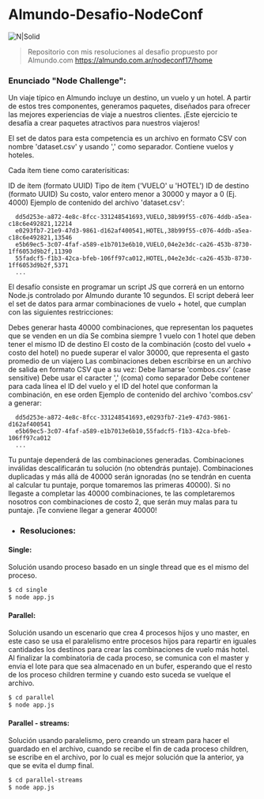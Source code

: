 # Almundo-Desafio-NodeConf

![N|Solid](https://2016.nodeconf.com.ar/images/logo-cel.svg)

> Repositorio con mis resoluciones al desafio propuesto por Almundo.com https://almundo.com.ar/nodeconf17/home


### Enunciado "Node Challenge":
Un viaje típico en Almundo incluye un destino, un vuelo y un hotel. A partir de estos tres componentes, generamos paquetes, diseñados para ofrecer las mejores experiencias de viaje a nuestros clientes. ¡Este ejercicio te desafía a crear paquetes atractivos para nuestros viajeros!

El set de datos para esta competencia es un archivo en formato CSV con nombre 'dataset.csv' y usando ',' como separador. Contiene vuelos y hoteles.

Cada ítem tiene como caraterísiticas:

ID de ítem (formato UUID)
Tipo de ítem ('VUELO' u 'HOTEL')
ID de destino (formato UUID)
Su costo, valor entero menor a 30000 y mayor a 0 (Ej. 4000)
Ejemplo de contenido del archivo 'dataset.csv':

      dd5d253e-a872-4e8c-8fcc-331248541693,VUELO,38b99f55-c076-4ddb-a5ea-c18c6e492821,12214
      e0293fb7-21e9-47d3-9861-d162af400541,HOTEL,38b99f55-c076-4ddb-a5ea-c18c6e492821,13546
      e5b69ec5-3c07-4faf-a589-e1b7013e6b10,VUELO,04e2e3dc-ca26-453b-8730-1ff6053d9b2f,11390
      55fadcf5-f1b3-42ca-bfeb-106ff97ca012,HOTEL,04e2e3dc-ca26-453b-8730-1ff6053d9b2f,5371
      ...
    
El desafío consiste en programar un script JS que correrá en un entorno Node.js controlado por Almundo durante 10 segundos. El script deberá leer el set de datos para armar combinaciones de vuelo + hotel, que cumplan con las siguientes restricciones:

Debes generar hasta 40000 combinaciones, que representan los paquetes que se venden en un día
Se combina siempre 1 vuelo con 1 hotel que deben tener el mismo ID de destino
El costo de la combinación (costo del vuelo + costo del hotel) no puede superar el valor 30000, que representa el gasto promedio de un viajero
Las combinaciones deben escribirse en un archivo de salida en formato CSV que a su vez:
Debe llamarse 'combos.csv' (case sensitive)
Debe usar el caracter ',' (coma) como separador
Debe contener para cada línea el ID del vuelo y el ID del hotel que conforman la combinación, en ese orden
Ejemplo de contenido del archivo 'combos.csv' a generar:

      dd5d253e-a872-4e8c-8fcc-331248541693,e0293fb7-21e9-47d3-9861-d162af400541
      e5b69ec5-3c07-4faf-a589-e1b7013e6b10,55fadcf5-f1b3-42ca-bfeb-106ff97ca012
      ...
    
Tu puntaje dependerá de las combinaciones generadas. Combinaciones inválidas descalificarán tu solución (no obtendrás puntaje). Combinaciones duplicadas y más allá de 40000 serán ignoradas (no se tendrán en cuenta al calcular tu puntaje, porque tomaremos las primeras 40000). Si no llegaste a completar las 40000 combinaciones, te las completaremos nosotros con combinaciones de costo 2, que serán muy malas para tu puntaje. ¡Te conviene llegar a generar 40000!


- ### Resoluciones:

#### Single:
Solución usando proceso basado en un single thread que es el mismo del proceso.

```sh
$ cd single
$ node app.js
```

#### Parallel:
Solución usando un escenario que crea 4 procesos hijos y uno master, en este caso se usa el paralelismo entre procesos
hijos para repartir en iguales cantidades los destinos para crear las combinaciones de vuelo más hotel. 
Al finalizar la combinatoria de cada proceso, se comunica con el master y envia el lote para que sea almacenado en un bufer,
esperando que el resto de los proceso children termine y cuando esto suceda se vuelque el archivo.

```sh
$ cd parallel
$ node app.js
```

#### Parallel - streams:
Solución usando paralelismo, pero creando un stream para hacer el guardado en el archivo, cuando se recibe el fin de cada proceso children, se escribe en el archivo, por lo cual es mejor solución que la anterior, ya que se evita el dump final.

```sh
$ cd parallel-streams
$ node app.js
```
